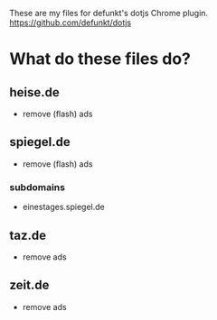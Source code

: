 These are my files for defunkt's dotjs Chrome plugin. https://github.com/defunkt/dotjs

# What do these files do?

## heise.de

- remove (flash) ads

## spiegel.de

- remove (flash) ads

### subdomains

- einestages.spiegel.de

## taz.de

- remove ads

## zeit.de

- remove ads